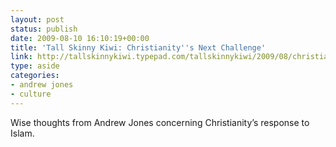 ```yaml
---
layout: post
status: publish
date: 2009-08-10 16:10:19+00:00
title: 'Tall Skinny Kiwi: Christianity''s Next Challenge'
link: http://tallskinnykiwi.typepad.com/tallskinnykiwi/2009/08/christianitys-next-challenge.html
type: aside
categories:
- andrew jones
- culture
---
```


Wise thoughts from Andrew Jones concerning Christianity’s response to Islam.
